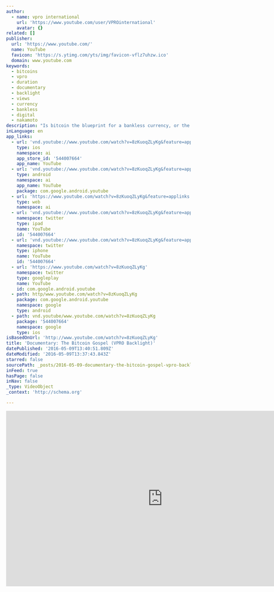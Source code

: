 ```yaml
---
author:
  - name: vpro international
    url: 'https://www.youtube.com/user/VPROinternational'
    avatar: {}
related: []
publisher:
  url: 'https://www.youtube.com/'
  name: YouTube
  favicon: 'https://s.ytimg.com/yts/img/favicon-vflz7uhzw.ico'
  domain: www.youtube.com
keywords:
  - bitcoins
  - vpro
  - duration
  - documentary
  - backlight
  - views
  - currency
  - bankless
  - digital
  - nakamoto
description: "Is bitcoin the blueprint for a bankless currency, or the biggest pyramid scheme ever? What if we could create money ourselves, without the need for banks? Money that can't be forged, that will appreciate rather than depreciate, and that can be used worldwide without transaction costs."
inLanguage: en
app_links:
  - url: 'vnd.youtube://www.youtube.com/watch?v=8zKuoqZLyKg&feature=applinks'
    type: ios
    namespace: ai
    app_store_id: '544007664'
    app_name: YouTube
  - url: 'vnd.youtube://www.youtube.com/watch?v=8zKuoqZLyKg&feature=applinks'
    type: android
    namespace: ai
    app_name: YouTube
    package: com.google.android.youtube
  - url: 'https://www.youtube.com/watch?v=8zKuoqZLyKg&feature=applinks'
    type: web
    namespace: ai
  - url: 'vnd.youtube://www.youtube.com/watch?v=8zKuoqZLyKg&feature=applinks'
    namespace: twitter
    type: ipad
    name: YouTube
    id: '544007664'
  - url: 'vnd.youtube://www.youtube.com/watch?v=8zKuoqZLyKg&feature=applinks'
    namespace: twitter
    type: iphone
    name: YouTube
    id: '544007664'
  - url: 'https://www.youtube.com/watch?v=8zKuoqZLyKg'
    namespace: twitter
    type: googleplay
    name: YouTube
    id: com.google.android.youtube
  - path: http/www.youtube.com/watch?v=8zKuoqZLyKg
    package: com.google.android.youtube
    namespace: google
    type: android
  - path: vnd.youtube/www.youtube.com/watch?v=8zKuoqZLyKg
    package: '544007664'
    namespace: google
    type: ios
isBasedOnUrl: 'http://www.youtube.com/watch?v=8zKuoqZLyKg'
title: 'Documentary: The Bitcoin Gospel (VPRO Backlight)'
datePublished: '2016-05-09T13:40:51.809Z'
dateModified: '2016-05-09T13:37:43.843Z'
starred: false
sourcePath: _posts/2016-05-09-documentary-the-bitcoin-gospel-vpro-backlight.md
inFeed: true
hasPage: false
inNav: false
_type: VideoObject
_context: 'http://schema.org'

---
```

<iframe src="http://cdn.embedly.com/widgets/media.html?src=https%3A%2F%2Fwww.youtube.com%2Fembed%2F8zKuoqZLyKg%3Ffeature%3Doembed&amp;url=https%3A%2F%2Fwww.youtube.com%2Fwatch%3Fv%3D8zKuoqZLyKg&amp;image=https%3A%2F%2Fi.ytimg.com%2Fvi%2F8zKuoqZLyKg%2Fhqdefault.jpg&amp;key=b7d04c9b404c499eba89ee7072e1c4f7&amp;type=text%2Fhtml&amp;schema=youtube" width="854" height="480" scrolling="no" frameborder="0" allowfullscreen="" style=""></iframe>